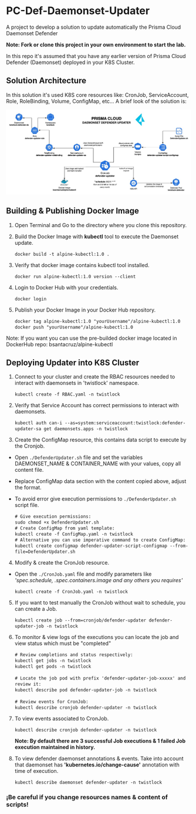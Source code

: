 # PC-Def-Daemonset-Updater

A project to develop a solution to update automatically the Prisma Cloud Daemonset Defender

**Note: Fork or clone this project in your own environment to start the lab.**

In this repo it's assumed that you have any earlier version of Prisma Cloud Defender (Daemonset) deployed in your K8S Cluster.

## Solution Architecture

In this solution it's used K8S core resources like: CronJob, ServiceAccount, Role, RoleBinding, Volume, ConfigMap, etc... A brief look of the solution is:

![DefenderUpdater Diagram](./images/Solution'sDiagram.jpg)

## Building & Publishing Docker Image

1. Open Terminal and Go to the directory where you clone this repository.

2. Build the Docker Image with **kubectl** tool to execute the Daemonset update.

   ```
   docker build -t alpine-kubectl:1.0 .
   ```

3. Verify that docker image contains kubectl tool installed.

   ```
   docker run alpine-kubectl:1.0 version --client
   ```

4. Login to Docker Hub with your credentials.

   ```
   docker login
   ```

5. Publish your Docker Image in your Docker Hub repository.

   ```
   docker tag alpine-kubectl:1.0 "yourUsername"/alpine-kubectl:1.0
   docker push "yourUsername"/alpine-kubectl:1.0
   ```

Note: If you want you can use the pre-builded docker image located in DockerHub repo: bsantacruz/alpine-kubectl

## Deploying Updater into K8S Cluster

1. Connect to your cluster and create the RBAC resources needed to interact with daemonsets in 'twistlock' namespace.

   ```
   kubectl create -f RBAC.yaml -n twistlock
   ```

2. Verify that Service Account has correct permissions to interact with daemonsets.

   ```
   kubectl auth can-i --as=system:serviceaccount:twistlock:defender-updater-sa get daemonsets.apps -n twistlock
   ```

3. Create the ConfigMap resource, this contains data script to execute by the Cronjob.

- Open `./DefenderUpdater.sh` file and set the variables DAEMONSET_NAME & CONTAINER_NAME with your values, copy all content file.
- Replace ConfigMap data section with the content copied above, adjust the format.
- To avoid error give execution permissions to `./DefenderUpdater.sh` script file.

  ```
  # Give execution permissions:
  sudo chmod +x DefenderUpdater.sh
  # Create ConfigMap from yaml template:
  kubectl create -f ConfigMap.yaml -n twistlock
  # Alternative you can use imperative command to create ConfigMap:
  kubectl create configmap defender-updater-script-configmap --from-file=DefenderUpdater.sh
  ```

4. Modify & create the CronJob resource.

- Open the `./CronJob.yaml` file and modify parameters like _'spec.schedule, .spec.containers.image and any others you requires'_

  ```
  kubectl create -f CronJob.yaml -n twistlock
  ```

5. If you want to test manually the CronJob without wait to schedule, you can create a Job.

   ```
   kubectl create job --from=cronjob/defender-updater defender-updater-job -n twistlock
   ```

6. To monitor & view logs of the executions you can locate the job and view status which must be "completed"

   ```
   # Review completions and status respectively:
   kubectl get jobs -n twistlock
   kubectl get pods -n twistlock

   # Locate the job pod with prefix 'defender-updater-job-xxxxx' and review it:
   kubectl describe pod defender-updater-job -n twistlock

   # Review events for CronJob:
   kubectl describe cronjob defender-updater -n twistlock
   ```

7. To view events associated to CronJob.

   ```
   kubectl describe cronjob defender-updater -n twistlock
   ```

   **Note: By default there are 3 successful Job executions & 1 failed Job execution maintained in history.**

8. To view defender daemonset annotations & events. Take into account that daemonset has **'kubernetes.io/change-cause'** annotation with time of execution.

   ```
   kubectl describe daemonset defender-updater -n twistlock
   ```

### ¡Be careful if you change resources names & content of scripts!

